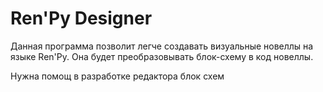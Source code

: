 # Ren'Py Designer

Данная программа позволит легче создавать визуальные новеллы на языке Ren'Py. Она будет преобразовывать блок-схему в код новеллы.

Нужна помощ в разработке редактора блок схем
